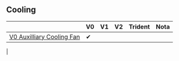 ## Cooling

|                                                                                | V0                                                            | V1  | V2  | Trident | Nota |
| ------------------------------------------------------------------------------ | ------------------------------------------------------------- | --- | --- | ------- | ---- |
| [V0 Auxilliary Cooling Fan](https://github.com/JackJack3231/V0-Auxilliary-Fan) | ✔                                                             |     |     |         |      |
|       
